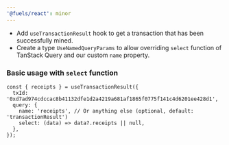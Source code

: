 ```yaml
---
'@fuels/react': minor
---
```


- Add `useTransactionResult` hook to get a transaction that has been successfully mined.
- Create a type `UseNamedQueryParams` to allow overriding `select` function of TanStack Query and our custom `name` property.

### Basic usage with `select` function

```tsx
const { receipts } = useTransactionResult({
  txId: '0xd7ad974cdccac8b41132dfe1d2a4219a681af1865f0775f141c4d6201ee428d1',
  query: {
    name: 'receipts', // Or anything else (optional, default: 'transactionResult')
    select: (data) => data?.receipts || null,
  },
});
```
